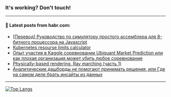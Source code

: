 ### It's working? Don't touch!

---
<!--
#### 🛠️ Technical stack:

![C++](https://img.shields.io/badge/C++-informational?logo=c%2B%2B&style=flat&logoColor=white&color=9C033A)
![Java](https://img.shields.io/badge/Java-informational?logo=java&style=flat&logoColor=white&color=007396)
![Kotlin](https://img.shields.io/badge/Kotlin-informational?logo=Kotlin&style=flat&logoColor=white&color=0095D5)
![JS](https://img.shields.io/badge/JS-informational?logo=javaScript&style=flat&logoColor=black&color=F7Df1E) <br>
![HTML5](https://img.shields.io/badge/HTML5-informational?logo=html5&style=flat&logoColor=white&color=E34F26)
![CSS3](https://img.shields.io/badge/CSS3-informational?logo=css3&style=flat&logoColor=white&color=157286)
![Sass](https://img.shields.io/badge/Saas-informational?logo=sass&style=flat&logoColor=white&color=hotpink)
![PHP](https://img.shields.io/badge/PHP-informational?logo=php&style=flat&logoColor=white&color=777BB4) <br>
![WebPAck](https://img.shields.io/badge/WebPack-informational?logo=webPack&style=flat&logoColor=white&color=FF6F00)
![Bootstrap](https://img.shields.io/badge/Bootstrap-informational?logo=Bootstrap&style=flat&logoColor=white&color=7952B3)
![MySQL](https://img.shields.io/badge/MySQL-informational?logo=MySQL&style=flat&logoColor=white&color=00f) <br>
![NodeJS](https://img.shields.io/badge/NodeJS-informational?logo=node.js&style=flat&logoColor=white&color=43853D)
![Spring](https://img.shields.io/badge/Spring-informational?logo=Spring&style=flat&logoColor=white&color=0A9EDC)
![Angular](https://img.shields.io/badge/Vue-informational?logo=vue.js&style=flat&logoColor=white&color=red)
![Git](https://img.shields.io/badge/Git-informational?logo=git&style=flat&logoColor=white&color=darkorange)

___
-->

#### 💬 Latest posts from habr.com:

<!-- BLOG-POST-LIST:START -->
- [[Перевод] Руководство по симулятору простого ассемблера для 8-битного процессора на Javascript](https://habr.com/ru/post/680920/?utm_source=habrahabr&utm_medium=rss&utm_campaign=680920)
- [Kubernetes resourse limits calculator](https://habr.com/ru/post/680918/?utm_source=habrahabr&utm_medium=rss&utm_campaign=680918)
- [Опыт участия в Kaggle соревновании Ubiquant Market Prediction или как плохая организация может убить любое соревнование](https://habr.com/ru/post/680908/?utm_source=habrahabr&utm_medium=rss&utm_campaign=680908)
- [Physically-based rendering. Ray marching &lpar;часть 1&rpar;](https://habr.com/ru/post/669478/?utm_source=habrahabr&utm_medium=rss&utm_campaign=669478)
- [Аналитические дашборды не помогают принимать решения, или Где на самом деле брать инсайты из данных](https://habr.com/ru/post/680866/?utm_source=habrahabr&utm_medium=rss&utm_campaign=680866)
<!-- BLOG-POST-LIST:END -->

---

[![Top Langs](https://github-readme-stats.vercel.app/api/top-langs/?username=zloylis&layout=compact&hide_border=true&theme=dracula)](https://github.com/zloylis)
